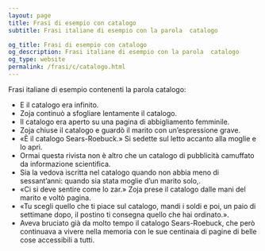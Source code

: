 ```yaml
---
layout: page
title: Frasi di esempio con catalogo 
subtitle: Frasi italiane di esempio con la parola  catalogo

og_title: Frasi di esempio con catalogo 
og_description: Frasi italiane di esempio con la parola  catalogo
og_type: website
permalink: /frasi/c/catalogo.html
---
```


Frasi italiane di esempio contenenti la parola catalogo:


- E il catalogo era infinito.
- Zoja continuò a sfogliare lentamente il catalogo.
- Il catalogo era aperto su una pagina di abbigliamento femminile.
- Zoja chiuse il catalogo e guardò il marito con un’espressione grave.
- «È il catalogo Sears-Roebuck.» Si sedette sul letto accanto alla moglie e lo aprì.
- Ormai questa rivista non è altro che un catalogo di pubblicità camuffato da informazione scientifica.
- Sia la vedova iscritta nel catalogo quando non abbia meno di sessant’anni: quando sia stata moglie d’un marito solo,.
- «Ci si deve sentire come lo zar.» Zoja prese il catalogo dalle mani del marito e voltò pagina.
- «Tu scegli quello che ti piace sul catalogo, mandi i soldi e poi, un paio di settimane dopo, il postino ti consegna quello che hai ordinato.».
- Aveva bruciato già da molto tempo il catalogo Sears-Roebuck, che però continuava a vivere nella memoria con le sue centinaia di pagine di belle cose accessibili a tutti.
